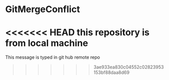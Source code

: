 # GitMergeConflict
<<<<<<< HEAD
this repository is from local machine
=======
This message is typed in git hub remote repo
>>>>>>> 3ae933ea830c04552c02823953153bf88daa8d69

